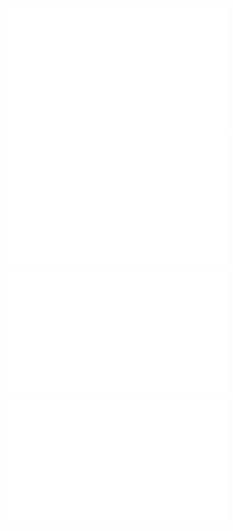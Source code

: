 <div align="center">
    <a href="https://github.com/bidhan11/github-stats#gh-dark-mode-only">
        <img src="https://github.com/bidhan11/github-stats/blob/master/generated/overview.svg#gh-dark-mode-only" />
        <img src="https://github.com/bidhan11/github-stats/blob/master/generated/languages.svg#gh-dark-mode-only" />
    </a>
    <a href="https://github.com/bidhan11/github-stats#gh-light-mode-only">
        <img src="https://github.com/bidhan11/github-stats/blob/master/generated/overview.svg#gh-dark-mode-only#gh-light-mode-only" />
        <img src="https://github.com/bidhan11/github-stats/blob/master/generated/languages.svg#gh-dark-mode-only#gh-light-mode-only" />
    </a>
</div>
